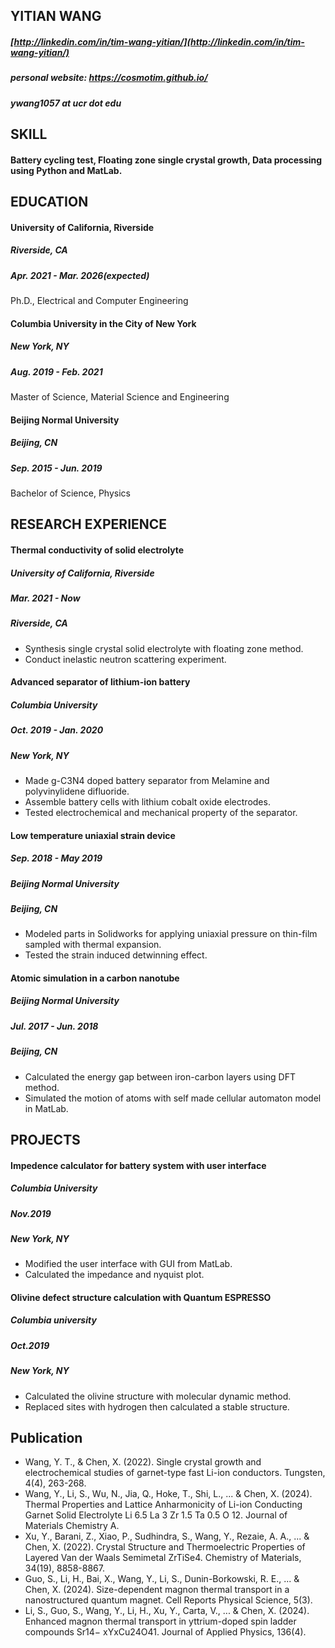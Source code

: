 ## YITIAN WANG
##### [http://linkedin.com/in/tim-wang-yitian/](http://linkedin.com/in/tim-wang-yitian/)
##### personal website: https://cosmotim.github.io/
##### ywang1057 at ucr dot edu

## SKILL
#### Battery cycling test, Floating zone single crystal growth, Data processing using Python and MatLab.


## EDUCATION
#### University of California, Riverside
##### Riverside, CA 
##### Apr. 2021 - Mar. 2026(expected)
Ph.D., Electrical and Computer Engineering

#### Columbia University in the City of New York
##### New York, NY 
##### Aug. 2019 - Feb. 2021
Master of Science, Material Science and Engineering

#### Beijing Normal University
##### Beijing, CN 
##### Sep. 2015 - Jun. 2019
Bachelor of Science, Physics

## RESEARCH EXPERIENCE

#### Thermal conductivity of solid electrolyte
##### University of California, Riverside
##### Mar. 2021 - Now
##### Riverside, CA
* Synthesis single crystal solid electrolyte with floating zone method.
* Conduct inelastic neutron scattering experiment.

#### Advanced separator of lithium-ion battery 
##### Columbia University
##### Oct. 2019 - Jan. 2020
##### New York, NY
* Made g-C3N4 doped battery separator from Melamine and polyvinylidene difluoride.
* Assemble battery cells with lithium cobalt oxide electrodes.
* Tested electrochemical and mechanical property of the separator.

#### Low temperature uniaxial strain device 
##### Sep. 2018 - May 2019
##### Beijing Normal University 
##### Beijing, CN
* Modeled parts in Solidworks for applying uniaxial pressure on thin-film sampled with thermal expansion.
* Tested the strain induced detwinning effect.

#### Atomic simulation in a carbon nanotube 
##### Beijing Normal University 
##### Jul. 2017 - Jun. 2018
##### Beijing, CN
* Calculated the energy gap between iron-carbon layers using DFT method.
* Simulated the motion of atoms with self made cellular automaton model in MatLab.

## PROJECTS

#### Impedence calculator for battery system with user interface 
##### Columbia University
##### Nov.2019
##### New York, NY
* Modified the user interface with GUI from MatLab.
* Calculated the impedance and nyquist plot.

#### Olivine defect structure calculation with Quantum ESPRESSO 
##### Columbia university
##### Oct.2019
##### New York, NY
* Calculated the olivine structure with molecular dynamic method.
* Replaced sites with hydrogen then calculated a stable structure.

## Publication
* Wang, Y. T., & Chen, X. (2022). Single crystal growth and electrochemical studies of garnet-type fast Li-ion conductors. Tungsten, 4(4), 263-268.
* Wang, Y., Li, S., Wu, N., Jia, Q., Hoke, T., Shi, L., ... & Chen, X. (2024). Thermal Properties and Lattice Anharmonicity of Li-ion Conducting Garnet Solid Electrolyte Li 6.5 La 3 Zr 1.5 Ta 0.5 O 12. Journal of Materials Chemistry A.
* Xu, Y., Barani, Z., Xiao, P., Sudhindra, S., Wang, Y., Rezaie, A. A., ... & Chen, X. (2022). Crystal Structure and Thermoelectric Properties of Layered Van der Waals Semimetal ZrTiSe4. Chemistry of Materials, 34(19), 8858-8867.
* Guo, S., Li, H., Bai, X., Wang, Y., Li, S., Dunin-Borkowski, R. E., ... & Chen, X. (2024). Size-dependent magnon thermal transport in a nanostructured quantum magnet. Cell Reports Physical Science, 5(3).
* Li, S., Guo, S., Wang, Y., Li, H., Xu, Y., Carta, V., ... & Chen, X. (2024). Enhanced magnon thermal transport in yttrium-doped spin ladder compounds Sr14− xYxCu24O41. Journal of Applied Physics, 136(4).

